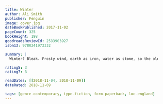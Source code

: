 ```yaml
---
title: Winter
author: Ali Smith
publisher: Penguin
image: cover.jpg
dateBookPublished: 2017-11-02
pageCount: 325
bookHeight: 198
goodreadsReviewId: 2583903927
isbn13: 9780241973332

summary: |
  Winter? Bleak. Frosty wind, earth as iron, water as stone, so the old song goes… When four people, strangers and family, converge on a fifteen-bedroom house in Cornwall for Christmas, will there be enough room for everyone?

rating5: 3
rating7: 3

readDates: [[2018-11-04, 2018-11-09]]
dateRated: 2018-11-09

tags: [genre-contemporary, type-fiction, form-paperback, loc-england]
---
```

